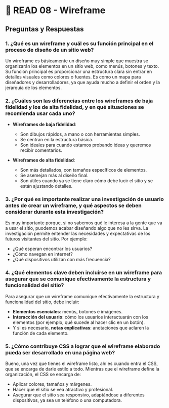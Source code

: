 # 📌 READ 08 - Wireframe

## Preguntas y Respuestas

### **1. ¿Qué es un wireframe y cuál es su función principal en el proceso de diseño de un sitio web?**
Un wireframe es básicamente un diseño muy simple que muestra se organizarán los elementos en un sitio web, como menús, botones y texto. Su función principal es proporcionar una estructura clara sin entrar en detalles visuales como colores o fuentes. Es como un mapa para diseñadores y desarrolladores, ya que ayuda mucho a definir el orden y la jerarquía de los elementos.

### **2. ¿Cuáles son las diferencias entre los wireframes de baja fidelidad y los de alta fidelidad, y en qué situaciones se recomienda usar cada uno?**
- **Wireframes de baja fidelidad**: 
  - Son dibujos rápidos, a mano o con herramientas simples.
  - Se centran en la estructura básica.
  - Son ideales para cuando estamos probando ideas y queremos recibir comentarios.

- **Wireframes de alta fidelidad**: 
  - Son más detallados, con tamaños específicos de elementos.
  - Se asemejan más al diseño final.
  - Son útiles cuando ya se tiene claro cómo debe lucir el sitio y se están ajustando detalles.

### **3. ¿Por qué es importante realizar una investigación de usuario antes de crear un wireframe, y qué aspectos se deben considerar durante esta investigación?**
Es muy importante porque, si no sabemos qué le interesa a la gente que va a usar el sitio, puodemos acabar diseñando algo que no les sirva. La investigación permite entender las necesidades y expectativas de los futuros visitantes del sitio. Por ejemplo:
- ¿Qué esperan encontrar los usuarios?
- ¿Cómo navegan en internet?
- ¿Qué dispositivos utilizan con más frecuencia?

### **4. ¿Qué elementos clave deben incluirse en un wireframe para asegurar que se comunique efectivamente la estructura y funcionalidad del sitio?**
Para asegurar que un wireframe comunique efectivamente la estructura y funcionalidad del sitio, debe incluir:
- **Elementos esenciales**: menús, botones e imágenes.
- **Interacción del usuario**: cómo los usuarios interactuarán con los elementos (por ejemplo, qué sucede al hacer clic en un botón).
- Y si es necesario, **notas explicativas**: anotaciones que aclaren la función de cada elemento.

### **5. ¿Cómo contribuye CSS a lograr que el wireframe elaborado pueda ser desarrollado en una página web?**
Bueno, una vez que tienes el wireframe listo, ahí es cuando entra el CSS, que se encarga de darle estilo a todo. Mientras que el wireframe define la organización, el CSS se encarga de:
- Aplicar colores, tamaños y márgenes.
- Hacer que el sitio se vea atractivo y profesional.
- Asegurar que el sitio sea responsivo, adaptándose a diferentes dispositivos, ya sea un teléfono o una computadora.

